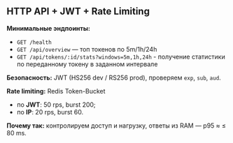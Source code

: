 ## HTTP API + JWT + Rate Limiting

**Минимальные эндпоинты:**

* `GET /health`
* `GET /api/overview` — топ токенов по 5m/1h/24h
* `GET /api/tokens/:id/stats?windows=5m,1h,24h` - получение статистики по переданному токену в заданном интервале

**Безопасность:** JWT (HS256 dev / RS256 prod), проверяем `exp`, `sub`, `aud`.

**Rate limiting:** Redis Token-Bucket

* по **JWT**: 50 rps, burst 200;
* по **IP**: 20 rps, burst 60.

**Почему так:** контролируем доступ и нагрузку, ответы из RAM — p95 ≈ ≤ 80 ms.
